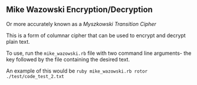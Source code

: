 ## Mike Wazowski Encryption/Decryption

Or more accurately known as a _Myszkowski Transition Cipher_

This is a form of columnar cipher that can be used to encrypt and decrypt plain text.

To use, run the `mike_wazowski.rb` file with two command line arguments- the key followed by the file containing the desired text.

An example of this would be `ruby mike_wazowski.rb rotor ./test/code_test_2.txt`

